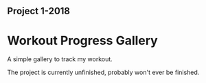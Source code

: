 ## Project 1-2018

# Workout Progress Gallery

A simple gallery to track my workout.

The project is currently unfinished, probably won't ever be finished.
